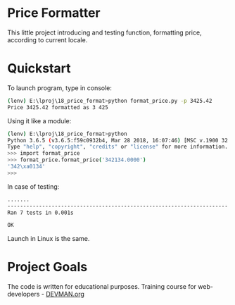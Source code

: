 # Price Formatter

This little project introducing and testing function, formatting
price, according to current locale.

# Quickstart

To launch program, type in console:
```bash
(lenv) E:\lproj\18_price_format>python format_price.py -p 3425.42
Price 3425.42 formatted as 3 425
```

Using it like a module:
```bash
(lenv) E:\lproj\18_price_format>python
Python 3.6.5 (v3.6.5:f59c0932b4, Mar 28 2018, 16:07:46) [MSC v.1900 32 bit (Intel)] on win32
Type "help", "copyright", "credits" or "license" for more information.
>>> import format_price
>>> format_price.format_price('342134.0000')
'342\xa0134'
>>>
```

In case of testing:
```bash
.......
----------------------------------------------------------------------
Ran 7 tests in 0.001s

OK
```

Launch in Linux is the same.

# Project Goals

The code is written for educational purposes. Training course for web-developers - [DEVMAN.org](https://devman.org)
